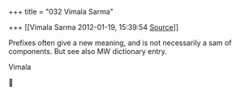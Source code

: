 +++
title = "032 Vimala Sarma"

+++
[[Vimala Sarma	2012-01-19, 15:39:54 [Source](https://groups.google.com/g/samskrita/c/oGGB0uLn3uQ)]]



Prefixes often give a new meaning, and is not necessarily a sam of components. But see also MW dictionary entry.

Vimala



